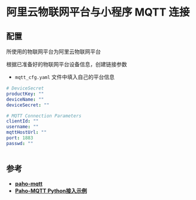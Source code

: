 # 阿里云物联网平台与小程序 MQTT 连接

## 配置
所使用的物联网平台为阿里云物联网平台

根据已准备好的物联网平台设备信息，创建链接参数

- `mqtt_cfg.yaml` 文件中填入自己的平台信息

``` yaml title ="mqtt_cfg.yaml"
# DeviceSecret
productKey: ""
deviceName: ""
deviceSecret: ""

# MQTT Connection Parameters
clientId: ""
username: ""
mqttHostUrl: ""
port: 1883
passwd: ""
```

![]()

## 参考

- **[paho-mqtt](https://pypi.org/project/paho-mqtt/)**
- **[Paho-MQTT Python接入示例](https://help.aliyun.com/document_detail/438290.html?spm=a2c4g.146611.0.0.35fc31b7IbAeRf)**

